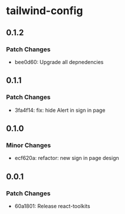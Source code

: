 # tailwind-config

## 0.1.2

### Patch Changes

- bee0d60: Upgrade all depnedencies

## 0.1.1

### Patch Changes

- 3fa4f14: fix: hide Alert in sign in page

## 0.1.0

### Minor Changes

- ecf620a: refactor: new sign in page design

## 0.0.1

### Patch Changes

- 60a1801: Release react-toolkits
